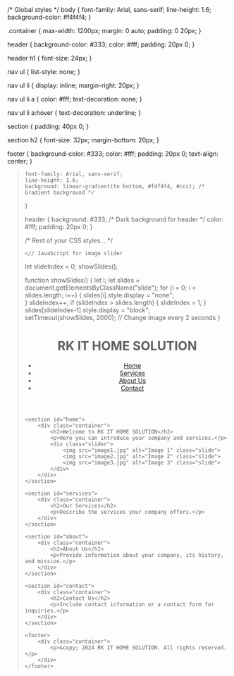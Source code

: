 <!DOCTYPE html>
<html lang="en">
<head>
    <meta charset="UTF-8">
    <meta name="viewport" content="width=device-width, initial-scale=1.0">
    <title>RK IT HOME SOLUTION</title>
    </* Reset default browser styles */
* {
    margin: 0;
    padding: 0;
    box-sizing: border-box;
}

/* Global styles */
body {
    font-family: Arial, sans-serif;
    line-height: 1.6;
    background-color: #f4f4f4;
}

.container {
    max-width: 1200px;
    margin: 0 auto;
    padding: 0 20px;
}

header {
    background-color: #333;
    color: #fff;
    padding: 20px 0;
}

header h1 {
    font-size: 24px;
}

nav ul {
    list-style: none;
}

nav ul li {
    display: inline;
    margin-right: 20px;
}

nav ul li a {
    color: #fff;
    text-decoration: none;
}

nav ul li a:hover {
    text-decoration: underline;
}

section {
    padding: 40px 0;
}

section h2 {
    font-size: 32px;
    margin-bottom: 20px;
}

footer {
    background-color: #333;
    color: #fff;
    padding: 20px 0;
    text-align: center;
}
> <body {
    font-family: Arial, sans-serif;
    line-height: 1.6;
    background: linear-gradient(to bottom, #f4f4f4, #ccc); /* Gradient background */
}

header {
    background: #333; /* Dark background for header */
    color: #fff;
    padding: 20px 0;
}

/* Rest of your CSS styles... */
>
    <// JavaScript for image slider
let slideIndex = 0;
showSlides();

function showSlides() {
    let i;
    let slides = document.getElementsByClassName("slide");
    for (i = 0; i < slides.length; i++) {
        slides[i].style.display = "none";  
    }
    slideIndex++;
    if (slideIndex > slides.length) {
        slideIndex = 1;
    }    
    slides[slideIndex-1].style.display = "block";  
    setTimeout(showSlides, 2000); // Change image every 2 seconds
}
> <!-- Link to your JavaScript file -->
</head>
<body>
    <header>
        <div class="container">
            <h1>RK IT HOME SOLUTION</h1>
            <nav>
                <ul>
                    <li><a href="#home">Home</a></li>
                    <li><a href="#services">Services</a></li>
                    <li><a href="#about">About Us</a></li>
                    <li><a href="#contact">Contact</a></li>
                </ul>
            </nav>
        </div>
    </header>

    <section id="home">
        <div class="container">
            <h2>Welcome to RK IT HOME SOLUTION</h2>
            <p>Here you can introduce your company and services.</p>
            <div class="slider">
                <img src="image1.jpg" alt="Image 1" class="slide">
                <img src="image2.jpg" alt="Image 2" class="slide">
                <img src="image3.jpg" alt="Image 3" class="slide">
            </div>
        </div>
    </section>

    <section id="services">
        <div class="container">
            <h2>Our Services</h2>
            <p>Describe the services your company offers.</p>
        </div>
    </section>

    <section id="about">
        <div class="container">
            <h2>About Us</h2>
            <p>Provide information about your company, its history, and mission.</p>
        </div>
    </section>

    <section id="contact">
        <div class="container">
            <h2>Contact Us</h2>
            <p>Include contact information or a contact form for inquiries.</p>
        </div>
    </section>

    <footer>
        <div class="container">
            <p>&copy; 2024 RK IT HOME SOLUTION. All rights reserved.</p>
        </div>
    </footer>
</body>
</html>
